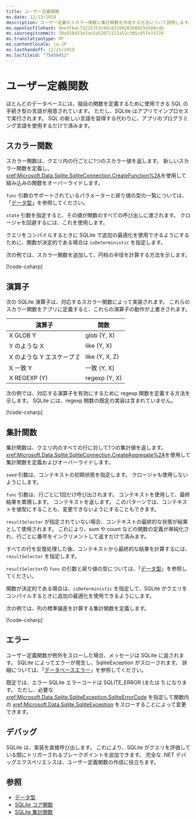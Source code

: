 ```yaml
---
title: ユーザー定義関数
ms.date: 12/13/2019
description: ユーザー定義のスカラー関数と集計関数を作成する方法について説明します。
ms.openlocfilehash: 9ee3fbac73215353c8dc82199203b0d25e580cdb
ms.sourcegitcommit: 30a558d23e3ac5a52071121a52c305c85fe15726
ms.translationtype: MT
ms.contentlocale: ja-JP
ms.lasthandoff: 12/25/2019
ms.locfileid: "75450412"
---
```

# <a name="user-defined-functions"></a>ユーザー定義関数

ほとんどのデータベースには、独自の関数を定義するために使用できる SQL の手続き型の言語が用意されています。 ただし、SQLite はアプリでインプロセスで実行されます。 SQL の新しい言語を習得する代わりに、アプリのプログラミング言語を使用するだけで済みます。

## <a name="scalar-functions"></a>スカラー関数

スカラー関数は、クエリ内の行ごとに1つのスカラー値を返します。 新しいスカラー関数を定義し、<xref:Microsoft.Data.Sqlite.SqliteConnection.CreateFunction%2A>を使用して組み込みの関数をオーバーライドします。

`func` 引数のサポートされているパラメーターと戻り値の型の一覧については、「[データ型](types.md)」を参照してください。

`state` 引数を指定すると、その値が関数のすべての呼び出しに渡されます。 クロージャを回避するには、これを使用します。

クエリをコンパイルするときに SQLite で追加の最適化を使用できるようにするために、関数が決定的である場合は `isDeterministic` を指定します。

次の例では、スカラー関数を追加して、円柱の半径を計算する方法を示します。

[!code-csharp[](../../../../samples/snippets/standard/data/sqlite/ScalarFunctionSample/Program.cs?name=snippet_CreateFunction)]

## <a name="operators"></a>演算子

次の SQLite 演算子は、対応するスカラー関数によって実装されます。 これらのスカラー関数をアプリに定義すると、これらの演算子の動作が上書きされます。

| 演算子          | 関数      |
| ----------------- | ------------- |
| X GLOB Y          | glob (Y, X)    |
| Y のような X          | like (Y, X)    |
| X のような Y エスケープ Z | like (Y, X, Z) |
| X 一致 Y         | 一致 (Y, X)   |
| X REGEXP (Y)        | regexp (Y, X)  |

次の例では、対応する演算子を有効にするために regexp 関数を定義する方法を示します。 SQLite には、regexp 関数の既定の実装は含まれていません。

[!code-csharp[](../../../../samples/snippets/standard/data/sqlite/RegularExpressionSample/Program.cs?name=snippet_Regex)]

## <a name="aggregate-functions"></a>集計関数

集計関数は、クエリ内のすべての行に対して1つの集計値を返します。 <xref:Microsoft.Data.Sqlite.SqliteConnection.CreateAggregate%2A>を使用して集計関数を定義およびオーバーライドします。

`seed` 引数は、コンテキストの初期状態を指定します。 クロージャも使用しないようにします。

`func` 引数は、行ごとに1回だけ呼び出されます。 コンテキストを使用して、最終結果を累積します。 コンテキストを返します。 このパターンでは、コンテキストを値型にすることも、変更できないようにすることもできます。

`resultSelector` が指定されていない場合、コンテキストの最終的な状態が結果として使用されます。 これにより、sum や count などの関数の定義が単純化され、行ごとに番号をインクリメントして返すだけで済みます。

すべての行を反復処理した後、コンテキストから最終的な結果を計算するには、`resultSelector` を指定します。

`resultSelector`の `func` の引数と戻り値の型については、「[データ型](types.md)」を参照してください。

関数が決定的である場合は、`isDeterministic` を指定して、SQLite がクエリをコンパイルするときに追加の最適化を使用できるようにします。

次の例では、列の標準偏差を計算する集計関数を定義します。

[!code-csharp[](../../../../samples/snippets/standard/data/sqlite/AggregateFunctionSample/Program.cs?name=snippet_CreateAggregate)]

## <a name="errors"></a>エラー

ユーザー定義関数が例外をスローした場合、メッセージは SQLite に返されます。 SQLite によってエラーが発生し、SqliteException がスローされます。 詳細については、「[データベースエラー](database-errors.md)」を参照してください。

既定では、エラー SQLite エラーコードは SQLITE_ERROR (または 1) になります。 ただし、必要な <xref:Microsoft.Data.Sqlite.SqliteException.SqliteErrorCode> を指定して関数内の <xref:Microsoft.Data.Sqlite.SqliteException> をスローすることによって変更できます。

## <a name="debugging"></a>デバッグ

SQLite は、実装を直接呼び出します。 これにより、SQLite がクエリを評価している間にトリガーされるブレークポイントを追加できます。 完全な .NET デバッグエクスペリエンスは、ユーザー定義関数の作成に役立ちます。

## <a name="see-also"></a>参照

* [データ型](types.md)
* [SQLite コア関数](https://www.sqlite.org/lang_corefunc.html)
* [SQLite 集計関数](https://www.sqlite.org/lang_aggfunc.html)

